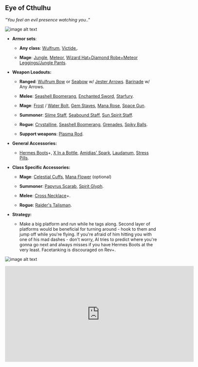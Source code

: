 ## Eye of Cthulhu

*"You feel an evil presence watching you.."*

![image alt text](../public/BMbpD6rCZ1qoniF20u7H2A_img_6.png)

* **Armor sets**:

    * **Any class**: [Wulfrum](https://calamitymod.gamepedia.com/Wulfrum_armor), [Victide.](https://calamitymod.gamepedia.com/Victide_armor).

    * **Mage**: [Jungle](https://terraria.gamepedia.com/Jungle_armor), [Meteor](https://terraria.gamepedia.com/Meteor_armor), [Wizard Hat+Diamond Robe+Meteor Leggings/Jungle Pants](https://terraria.gamepedia.com/Wizard_set).

* **Weapon Loadouts:**

    * **Ranged**: [Wulfrum Bow](https://calamitymod.gamepedia.com/Wulfrum_Bow) or [Seabow](https://calamitymod.gamepedia.com/Seabow) w/ [Jester Arrows](https://terraria.gamepedia.com/Jester%27s_Arrow). [Barinade](https://calamitymod.gamepedia.com/Barinade) w/ Any Arrows.

    * **Melee**: [Seashell Boomerang](https://calamitymod.gamepedia.com/Seashell_Boomerang), [Enchanted Sword](https://terraria.gamepedia.com/Enchanted_Sword_(item)), [Starfury](https://terraria.gamepedia.com/Starfury).

    * **Mage**: [Frost](https://calamitymod.gamepedia.com/Frost_Bolt) / [Water Bolt](https://terraria.gamepedia.com/Water_Bolt), [Gem Staves](https://terraria.gamepedia.com/Gem_staves), [Mana Rose](https://calamitymod.gamepedia.com/Mana_Rose), [Space Gun](https://terraria.gamepedia.com/Space_Gun).

    * **Summoner**: [Slime Staff](https://terraria.gamepedia.com/Slime_Staff), [Seabound Staff](https://calamitymod.gamepedia.com/Seabound_Staff), [Sun Spirit Staff](https://calamitymod.gamepedia.com/Sun_Spirit_Staff).

    * **Rogue**: [Crystalline](https://calamitymod.gamepedia.com/Crystalline), [Seashell Boomerang](https://calamitymod.gamepedia.com/Seashell_Boomerang), [Grenades](https://terraria.gamepedia.com/Grenade), [Spiky Balls](https://terraria.gamepedia.com/Spiky_Ball).
    
    * **Support weapons**: [Plasma Rod](https://calamitymod.gamepedia.com/Plasma_Rod).

* **General Accessories:**

    * [Hermes Boots](https://terraria.gamepedia.com/Hermes_Boots)+, [X In a Bottle](https://terraria.gamepedia.com/Cloud_in_a_Bottle), [Amidias' Spark](https://calamitymod.gamepedia.com/Amidias%27_Spark), [Laudanum](https://calamitymod.gamepedia.com/Laudanum), [Stress Pills](https://calamitymod.gamepedia.com/Stress_Pills).

* **Class Specific Accessories:**

    * **Mage**: [Celestial Cuffs](https://terraria.gamepedia.com/Celestial_Cuffs), [Mana Flower](https://terraria.gamepedia.com/Mana_Flower) (optional)

    * **Summoner**: [Papyrus Scarab](https://terraria.gamepedia.com/Papyrus_Scarab), [Spirit Glyph](https://calamitymod.gamepedia.com/Spirit_Glyph).

    * **Melee**: [Cross Necklace](https://terraria.gamepedia.com/Cross_Necklace)+.

    * **Rogue**: [Raider's Talisman](https://calamitymod.gamepedia.com/Raider%27s_Talisman).

* **Strategy:**

    * Make a big platform and run while he tags along. Second layer of platforms would be beneficial for turning around - hook to them and jump off while you're flying. If you're afraid of him hitting you with one of his mad dashes - don't worry, AI tries to predict where you're gonna go next and always misses if you have Hermes Boots at the very least. Facetanking is discouraged on Rev+.

![image alt text](../public/EoC.png)

<div align="center"><iframe width="620" height="315" src="https://www.youtube.com/embed/Nn5XGHHJf4o" frameborder="0" allowfullscreen></iframe></div>
